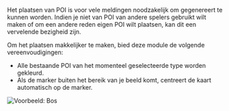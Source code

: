 Het plaatsen van POI is voor vele meldingen noodzakelijk om gegenereert te kunnen worden.
Indien je niet van POI van andere spelers gebruikt wilt maken of om een andere reden eigen POI wilt plaatsen,
 kan dit een vervelende bezigheid zijn.

Om het plaatsen makkelijker te maken, bied deze module de volgende vereenvoudigingen:

* Alle bestaande POI van het momenteel geselecteerde type worden gekleurd.
* Als de marker buiten het bereik van je beeld komt, centreert de kaart automatisch op de marker.

![Voorbeeld: Bos](./poi.png)
